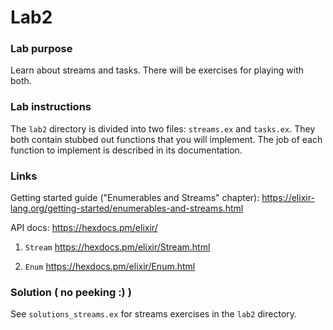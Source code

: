 # Lab2

### Lab purpose

Learn about streams and tasks. There will be exercises for playing with both.

### Lab instructions

The `lab2` directory is divided into two files: `streams.ex` and `tasks.ex`. They both contain
stubbed out functions that you will implement. The job of each function to implement is described
in its documentation.

### Links

Getting started guide ("Enumerables and Streams" chapter): https://elixir-lang.org/getting-started/enumerables-and-streams.html

API docs: https://hexdocs.pm/elixir/

  1. `Stream` https://hexdocs.pm/elixir/Stream.html

  2. `Enum` https://hexdocs.pm/elixir/Enum.html


### Solution ( no peeking :) )

See `solutions_streams.ex` for streams exercises in the `lab2` directory.
